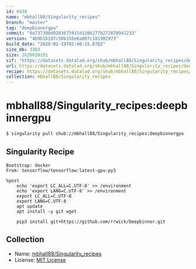 ```yaml
---
id: 6438
name: "mbhall88/Singularity_recipes"
branch: "master"
tag: "deepbinnergpu"
commit: "0a737380d0203675915d126b277b272870941233"
version: "4b9b1b107c50b155e6a807c181982973"
build_date: "2020-02-19T02:40:15.870Z"
size_mb: 3303
size: 1629020191
sif: "https://datasets.datalad.org/shub/mbhall88/Singularity_recipes/deepbinnergpu/2020-02-19-0a737380-4b9b1b10/4b9b1b107c50b155e6a807c181982973.simg"
url: https://datasets.datalad.org/shub/mbhall88/Singularity_recipes/deepbinnergpu/2020-02-19-0a737380-4b9b1b10/
recipe: https://datasets.datalad.org/shub/mbhall88/Singularity_recipes/deepbinnergpu/2020-02-19-0a737380-4b9b1b10/Singularity
collection: mbhall88/Singularity_recipes
---
```


# mbhall88/Singularity_recipes:deepbinnergpu

```bash
$ singularity pull shub://mbhall88/Singularity_recipes:deepbinnergpu
```

## Singularity Recipe

```singularity
Bootstrap: docker
From: tensorflow/tensorflow:latest-gpu-py3

%post
    echo 'export LC_ALL=C.UTF-8' >> /environment
    echo 'export LANG=C.UTF-8' >> /environment
    export LC_ALL=C.UTF-8
    export LANG=C.UTF-8
    apt update
    apt install -y git wget

    pip3 install git+https://github.com/rrwick/Deepbinner.git
```

## Collection

 - Name: [mbhall88/Singularity_recipes](https://github.com/mbhall88/Singularity_recipes)
 - License: [MIT License](https://api.github.com/licenses/mit)


